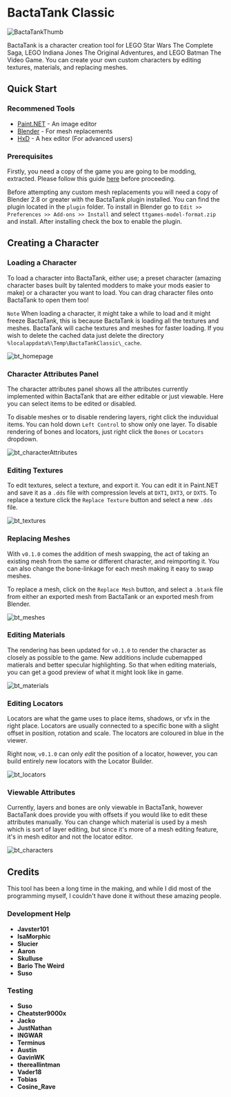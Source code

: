 # BactaTank Classic

![BactaTankThumb](https://i.imgur.com/AF7uRe2.png)

BactaTank is a character creation tool for LEGO Star Wars The Complete Saga, LEGO Indiana Jones The Original Adventures, and LEGO Batman The Video Game. You can create your own custom characters by editing textures, materials, and replacing meshes.

## Quick Start
### Recommened Tools
* [Paint.NET](https://getpaint.net/) - An image editor
* [Blender](https://www.blender.org/download/) - For mesh replacements
* [HxD](https://mh-nexus.de/en/hxd/) - A hex editor (For advanced users)

### Prerequisites
Firstly, you need a copy of the game you are going to be modding, extracted. Please follow this guide [here](https://www.youtube.com/watch?v=_EQ3hPrh0V8) before proceeding.

Before attempting any custom mesh replacements you will need a copy of Blender 2.8 or greater with the BactaTank plugin installed. You can find the plugin located in the `plugin` folder. To install in Blender go to `Edit >> Preferences >> Add-ons >> Install` and select `ttgames-model-format.zip` and install. After installing check the box to enable the plugin.

## Creating a Character
### Loading a Character
To load a character into BactaTank, either use; a preset character (amazing character bases built by talented modders to make your mods easier to make) or a character you want to load. You can drag character files onto BactaTank to open them too!

`Note` When loading a character, it might take a while to load and it might freeze BactaTank, this is because BactaTank is loading all the textures and meshes. BactaTank will cache textures and meshes for faster loading. If you wish to delete the cached data just delete the directory `%localappdata%\Temp\BactaTankClassic\_cache`.

![bt_homepage](https://i.imgur.com/hTliNuY.png)

### Character Attributes Panel
The character attributes panel shows all the attributes currently implemented within BactaTank that are either editable or just viewable. Here you can select items to be edited or disabled.

To disable meshes or to disable rendering layers, right click the induvidual items. You can hold down `Left Control` to show only one layer. To disable rendering of bones and locators, just right click the `Bones` or `Locators` dropdown.

![bt_characterAttributes](https://i.imgur.com/UIMNuUe.gif)

### Editing Textures
To edit textures, select a texture, and export it. You can edit it in Paint.NET and save it as a `.dds` file with compression levels at `DXT1`, `DXT3`, or `DXT5`. To replace a texture click the `Replace Texture` button and select a new `.dds` file.

![bt_textures](https://i.imgur.com/ZYgnZmo.png)

### Replacing Meshes
With `v0.1.0` comes the addition of mesh swapping, the act of taking an existing mesh from the same or different character, and reimporting it. You can also change the bone-linkage for each mesh making it easy to swap meshes.

To replace a mesh, click on the `Replace Mesh` button, and select a `.btank` file from either an exported mesh from BactaTank or an exported mesh from Blender.

![bt_meshes](https://i.imgur.com/AsgtIjr.png)

### Editing Materials
The rendering has been updated for `v0.1.0` to render the character as closely as possible to the game. New additions include cubemapped matierals and better specular highlighting. So that when editing materials, you can get a good preview of what it might look like in game.

![bt_materials](https://i.imgur.com/N3UPicU.png)

### Editing Locators
Locators are what the game uses to place items, shadows, or vfx in the right place. Locators are usually connected to a specific bone with a slight offset in position, rotation and scale. The locators are coloured in blue in the viewer.

Right now, `v0.1.0` can only *edit* the position of a locator, however, you can build entirely new locators with the Locator Builder.

![bt_locators](https://i.imgur.com/MNiUDYG.png)

### Viewable Attributes
Currently, layers and bones are only viewable in BactaTank, however BactaTank does provide you with offsets if you would like to edit these attributes manually. You can change which material is used by a mesh which is sort of layer editing, but since it's more of a mesh editing feature, it's in mesh editor and not the locator editor.

![bt_characters](https://i.imgur.com/KE5yCIo.png)

## Credits
This tool has been a long time in the making, and while I did most of the programming myself, I couldn't have done it without these amazing people.

### Development Help
* **Javster101**
* **IsaMorphic**
* **Slucier**
* **Aaron**
* **Skulluse**
* **Bario The Weird**
* **Suso**

### Testing
* **Suso**
* **Cheatster9000x**
* **Jacko**
* **JustNathan**
* **INGWAR**
* **Terminus**
* **Austin**
* **GavinWK**
* **thereallintman**
* **Vader18**
* **Tobias**
* **Cosine_Rave**
